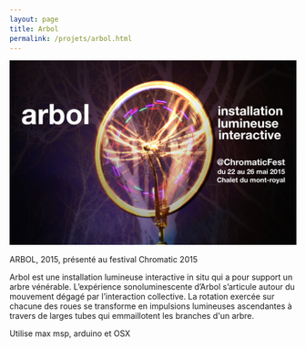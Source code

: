 ```yaml
---
layout: page
title: Arbol
permalink: /projets/arbol.html
---
```



![arbol](../../assets/img/img_arbol_01.jpg)

ARBOL, 2015,  présenté au festival Chromatic 2015

Arbol est une installation lumineuse interactive in situ qui a pour support un arbre vénérable. L’expérience sonoluminescente d’Arbol s’articule autour du mouvement dégagé par l’interaction collective.  La rotation exercée sur chacune des roues se transforme en impulsions lumineuses ascendantes à travers de larges tubes qui emmaillotent les branches d'un arbre.

Utilise max msp, arduino et OSX
